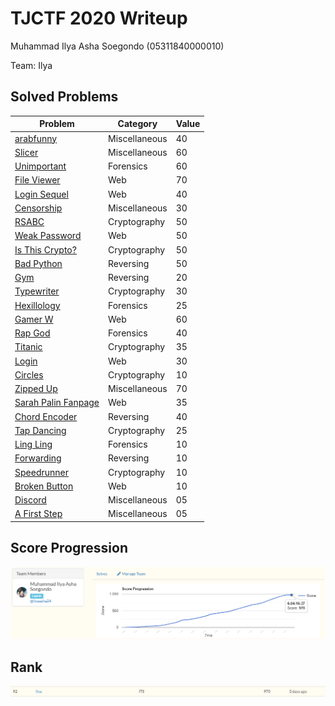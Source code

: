 # TJCTF 2020 Writeup

Muhammad Ilya Asha Soegondo (05311840000010) 

Team: Ilya

## Solved Problems

| Problem                                                        | Category      | Value |
|----------------------------------------------------------------|---------------|-------|
| [arabfunny](./Miscellaneous/arabfunny/README.md)               | Miscellaneous | 40    |
| [Slicer](./Miscellaneous/Slicer/README.md)                     | Miscellaneous | 60    |
| [Unimportant](./Forensics/Unimportant/README.md)               | Forensics     | 60    |
| [File Viewer](./Web/File%20Viewer/README.md)                   | Web           | 70    |
| [Login Sequel](./Web/Login%20Sequel/README.md)                 | Web           | 40    |
| [Censorship](./Miscellaneous/Censorship/README.md)             | Miscellaneous | 30    |
| [RSABC](./Cryptography/RSABC/README.md)                        | Cryptography  | 50    |
| [Weak Password](./Web/Weak%20Password/README.md)               | Web           | 50    |
| [Is This Crypto?](./Cryptography/Is%20This%20Crypto/README.md) | Cryptography  | 50    |
| [Bad Python](./Reversing/Bad%20Python/README.md)               | Reversing     | 50    |
| [Gym](./Reversing/Gym/README.md)                               | Reversing     | 20    |
| [Typewriter](./Cryptography/Typewriter/README.md)              | Cryptography  | 30    |
| [Hexillology](./Forensics/Hexillology/README.md)               | Forensics     | 25    |
| [Gamer W](./Web/Gamer%20W/README.md)                           | Web           | 60    |
| [Rap God](./Forensics/Rap%20God/README.md)                     | Forensics     | 40    |
| [Titanic](./Cryptography/Titanic/README.md)                    | Cryptography  | 35    |
| [Login](./Web/Login/README.md)                                 | Web           | 30    |
| [Circles](./Cryptography/Circles/README.md)                    | Cryptography  | 10    |
| [Zipped Up](./Miscellaneous/Zipped%20Up/README.md)             | Miscellaneous | 70    |
| [Sarah Palin Fanpage](./Web/Sarah%20Palin%20Fanpage/README.md) | Web           | 35    |
| [Chord Encoder](/Reversing/Chord%20Encoder/README.md)          | Reversing     | 40    |
| [Tap Dancing](./Cryptography/Tap%20Dancing/README.md)          | Cryptography  | 25    |
| [Ling Ling](./Forensics/Ling%20Ling/README.md)                 | Forensics     | 10    |
| [Forwarding](./Reversing/Forwarding/README.md)                 | Reversing     | 10    |
| [Speedrunner](./Cryptography/Speedrunner/README.md)            | Cryptography  | 10    |
| [Broken Button](./Web/Broken%20Button/README.md)               | Web           | 10    |
| [Discord](./Miscellaneous/Discord/README.md)                   | Miscellaneous | 05    |
| [A First Step](./Miscellaneous/A%20First%20Step/README.md)     | Miscellaneous | 05    |

## Score Progression

![score](score.png)

## Rank

![rank](rank.png)
